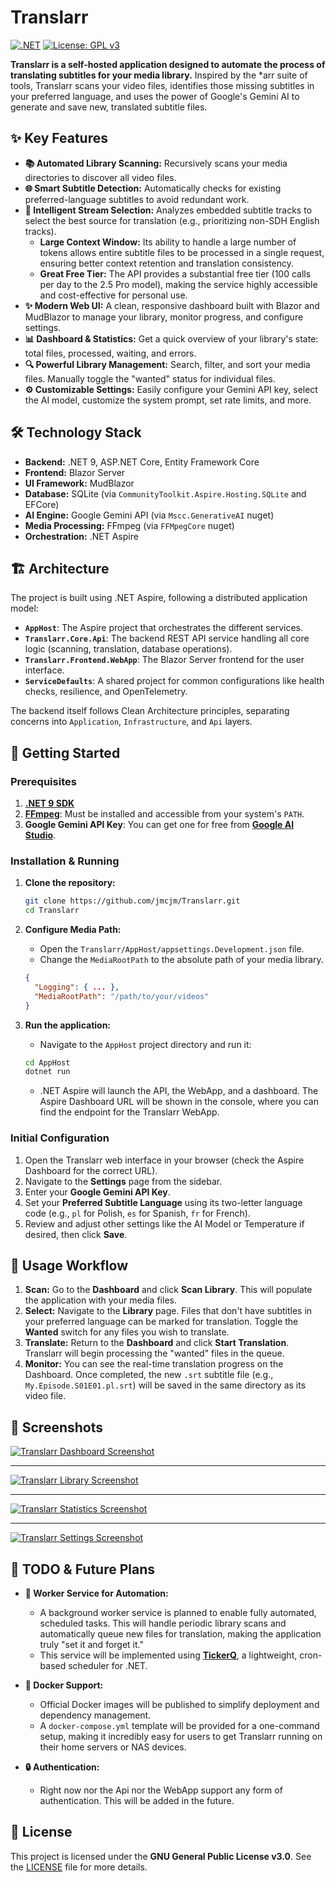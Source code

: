 # Translarr

[![.NET](https://img.shields.io/badge/.NET-9-blueviolet.svg)](https://dotnet.microsoft.com/download/dotnet/9.0)
[![License: GPL v3](https://img.shields.io/badge/License-GPLv3-blue.svg)](https://www.gnu.org/licenses/gpl-3.0)

**Translarr is a self-hosted application designed to automate the process of translating subtitles for your media library.** Inspired by the \*arr suite of tools, Translarr scans your video files, identifies those missing subtitles in your preferred language, and uses the power of Google's Gemini AI to generate and save new, translated subtitle files.

## ✨ Key Features

*   **📚 Automated Library Scanning:** Recursively scans your media directories to discover all video files.
*   **🌐 Smart Subtitle Detection:** Automatically checks for existing preferred-language subtitles to avoid redundant work.
*   **🎯 Intelligent Stream Selection:** Analyzes embedded subtitle tracks to select the best source for translation (e.g., prioritizing non-SDH English tracks).
    *   **Large Context Window:** Its ability to handle a large number of tokens allows entire subtitle files to be processed in a single request, ensuring better context retention and translation consistency.
    *   **Great Free Tier:** The API provides a substantial free tier (100 calls per day to the 2.5 Pro model), making the service highly accessible and cost-effective for personal use.
*   **✨ Modern Web UI:** A clean, responsive dashboard built with Blazor and MudBlazor to manage your library, monitor progress, and configure settings.
*   **📊 Dashboard & Statistics:** Get a quick overview of your library's state: total files, processed, waiting, and errors.
*   **🔍 Powerful Library Management:** Search, filter, and sort your media files. Manually toggle the "wanted" status for individual files.
*   **⚙️ Customizable Settings:** Easily configure your Gemini API key, select the AI model, customize the system prompt, set rate limits, and more.

## 🛠️ Technology Stack

*   **Backend:** .NET 9, ASP.NET Core, Entity Framework Core
*   **Frontend:** Blazor Server
*   **UI Framework:** MudBlazor
*   **Database:** SQLite (via ```CommunityToolkit.Aspire.Hosting.SQLite``` and EFCore)
*   **AI Engine:** Google Gemini API (via ```Mscc.GenerativeAI``` nuget)
*   **Media Processing:** FFmpeg (via ```FFMpegCore``` nuget)
*   **Orchestration:** .NET Aspire

## 🏗️ Architecture

The project is built using .NET Aspire, following a distributed application model:

*   **`AppHost`**: The Aspire project that orchestrates the different services.
*   **`Translarr.Core.Api`**: The backend REST API service handling all core logic (scanning, translation, database operations).
*   **`Translarr.Frontend.WebApp`**: The Blazor Server frontend for the user interface.
*   **`ServiceDefaults`**: A shared project for common configurations like health checks, resilience, and OpenTelemetry.

The backend itself follows Clean Architecture principles, separating concerns into `Application`, `Infrastructure`, and `Api` layers.

## 🚀 Getting Started

### Prerequisites

1.  **[.NET 9 SDK](https://dotnet.microsoft.com/download/dotnet/9.0)**
2.  **[FFmpeg](https://ffmpeg.org/download.html)**: Must be installed and accessible from your system's `PATH`.
3.  **Google Gemini API Key**: You can get one for free from **[Google AI Studio](https://aistudio.google.com/app/apikey)**.

### Installation & Running

1.  **Clone the repository:**
    ```sh
    git clone https://github.com/jmcjm/Translarr.git
    cd Translarr
    ```

2.  **Configure Media Path:**
    *   Open the `Translarr/AppHost/appsettings.Development.json` file.
    *   Change the `MediaRootPath` to the absolute path of your media library.
    ```json
    {
      "Logging": { ... },
      "MediaRootPath": "/path/to/your/videos"
    }
    ```

3.  **Run the application:**
    *   Navigate to the `AppHost` project directory and run it:
    ```sh
    cd AppHost
    dotnet run
    ```
    *   .NET Aspire will launch the API, the WebApp, and a dashboard. The Aspire Dashboard URL will be shown in the console, where you can find the endpoint for the Translarr WebApp.

### Initial Configuration

1.  Open the Translarr web interface in your browser (check the Aspire Dashboard for the correct URL).
2.  Navigate to the **Settings** page from the sidebar.
3.  Enter your **Google Gemini API Key**.
4.  Set your **Preferred Subtitle Language** using its two-letter language code (e.g., `pl` for Polish, `es` for Spanish, `fr` for French).
5.  Review and adjust other settings like the AI Model or Temperature if desired, then click **Save**.

## 📖 Usage Workflow

1.  **Scan:** Go to the **Dashboard** and click **Scan Library**. This will populate the application with your media files.
2.  **Select:** Navigate to the **Library** page. Files that don't have subtitles in your preferred language can be marked for translation. Toggle the **Wanted** switch for any files you wish to translate.
3.  **Translate:** Return to the **Dashboard** and click **Start Translation**. Translarr will begin processing the "wanted" files in the queue.
4.  **Monitor:** You can see the real-time translation progress on the Dashboard. Once completed, the new `.srt` subtitle file (e.g., `My.Episode.S01E01.pl.srt`) will be saved in the same directory as its video file.

## 📸 Screenshots

[![Translarr Dashboard Screenshot](./.github/assets/Home.png)](.github/assets/Home.png)

-------

[![Translarr Library Screenshot](./.github/assets/Library.png)](.github/assets/Library.png)

-------

[![Translarr Statistics Screenshot](./.github/assets/Statistics.png)](.github/assets/Statistics.png)

-------

[![Translarr Settings Screenshot](./.github/assets/Settings.png)](.github/assets/Settings.png)

## 🚧 TODO & Future Plans

*   **🤖 Worker Service for Automation:**
    *   A background worker service is planned to enable fully automated, scheduled tasks. This will handle periodic library scans and automatically queue new files for translation, making the application truly "set it and forget it."
    *   This service will be implemented using **[TickerQ](https://raw.githubusercontent.com/Arcenox-co/TickerQ/refs/heads/main/README.md)**, a lightweight, cron-based scheduler for .NET.

*   **🐳 Docker Support:**
    *   Official Docker images will be published to simplify deployment and dependency management.
    *   A `docker-compose.yml` template will be provided for a one-command setup, making it incredibly easy for users to get Translarr running on their home servers or NAS devices.

*   **🔒 Authentication:**
    *   Right now nor the Api nor the WebApp support any form of authentication. This will be added in the future.

## 📜 License

This project is licensed under the **GNU General Public License v3.0**. See the [LICENSE](LICENSE) file for more details.